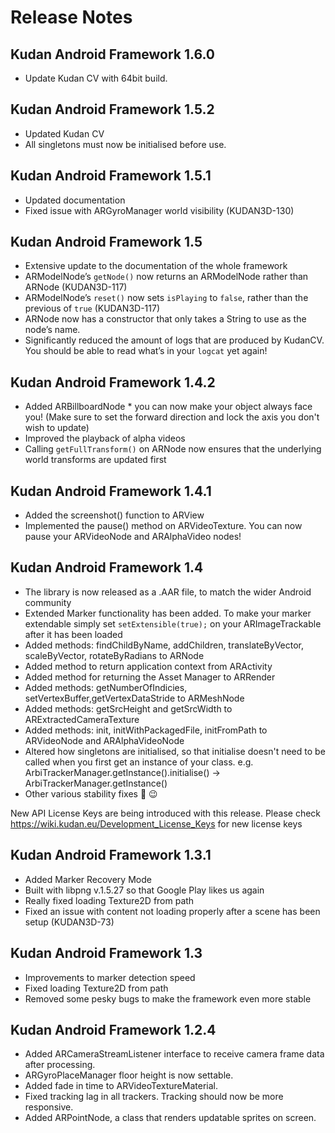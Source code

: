 # Release Notes

## Kudan Android Framework 1.6.0

* Update Kudan CV with 64bit build.

## Kudan Android Framework 1.5.2

* Updated Kudan CV
* All singletons must now be initialised before use.

## Kudan Android Framework 1.5.1

* Updated documentation
* Fixed issue with ARGyroManager world visibility (KUDAN3D-130)

## Kudan Android Framework 1.5

* Extensive update to the documentation of the whole framework
* ARModelNode’s `getNode()` now returns an ARModelNode rather than ARNode (KUDAN3D-117)
* ARModelNode’s `reset()` now sets `isPlaying` to `false`, rather than the previous of `true` (KUDAN3D-117)
* ARNode now has a constructor that only takes a String to use as the node’s name.
* Significantly reduced the amount of logs that are produced by KudanCV. You should be able to read what’s in your `logcat` yet again!

## Kudan Android Framework 1.4.2

* Added ARBillboardNode * you can now make your object always face you! (Make sure to set the forward direction and lock the axis you don't wish to update)
* Improved the playback of alpha videos
* Calling `getFullTransform()` on ARNode now ensures that the underlying world transforms are updated first

## Kudan Android Framework 1.4.1

* Added the screenshot() function to ARView
* Implemented the pause() method on ARVideoTexture. You can now pause your ARVideoNode and ARAlphaVideo nodes!

## Kudan Android Framework 1.4

* The library is now released as a .AAR file, to match the wider Android community
* Extended Marker functionality has been added. To make your marker extendable simply set `setExtensible(true);` on your ARImageTrackable after it has been loaded
* Added methods: findChildByName, addChildren, translateByVector, scaleByVector, rotateByRadians to ARNode
* Added method to return application context from ARActivity
* Added method for returning the Asset Manager to ARRender
* Added methods: getNumberOfIndicies, setVertexBuffer,getVertexDataStride to ARMeshNode
* Added methods: getSrcHeight and getSrcWidth to ARExtractedCameraTexture
* Added methods: init, initWithPackagedFile, initFromPath to ARVideoNode and ARAlphaVideoNode
* Altered how singletons are initialised, so that initialise doesn't need to be called when you first get an instance of your class. e.g. ArbiTrackerManager.getInstance().initialise() -> ArbiTrackerManager.getInstance()
* Other various stability fixes 🏥 😉

New API License Keys are being introduced with this release. Please check https://wiki.kudan.eu/Development_License_Keys for new license keys

## Kudan Android Framework 1.3.1

* Added Marker Recovery Mode
* Built with libpng v.1.5.27 so that Google Play likes us again
* Really fixed loading Texture2D from path
* Fixed an issue with content not loading properly after a scene has been setup (KUDAN3D-73) 

## Kudan Android Framework 1.3

* Improvements to marker detection speed
* Fixed loading Texture2D from path
* Removed some pesky bugs to make the framework even more stable

## Kudan Android Framework 1.2.4

* Added ARCameraStreamListener interface to receive camera frame data after processing.
* ARGyroPlaceManager floor height is now settable.
* Added fade in time to ARVideoTextureMaterial.
* Fixed tracking lag in all trackers. Tracking should now be more responsive.
* Added ARPointNode, a class that renders updatable sprites on screen.
